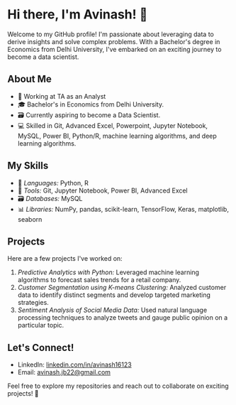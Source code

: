 
# Hi there, I'm Avinash! 👋

Welcome to my GitHub profile! I'm passionate about leveraging data to derive insights and solve complex problems. With a Bachelor's degree in Economics from Delhi University, I've embarked on an exciting journey to become a data scientist.

## About Me
- 💼 Working at TA as an Analyst
- 🎓 Bachelor's in Economics from Delhi University.
- 🗃 Currently aspiring to become a Data Scientist.
- 💻 Skilled in Git, Advanced Excel, Powerpoint, Jupyter Notebook, MySQL, Power BI, Python/R, machine learning algorithms, and deep learning algorithms.

## My Skills
- 💬 *Languages:* Python, R
- 🔧 *Tools:* Git, Jupyter Notebook, Power BI, Advanced Excel
- 🗃 *Databases:* MySQL
- 📊 *Libraries:* NumPy, pandas, scikit-learn, TensorFlow, Keras, matplotlib, seaborn

## Projects
Here are a few projects I've worked on:
1. *Predictive Analytics with Python:* Leveraged machine learning algorithms to forecast sales trends for a retail company.
2. *Customer Segmentation using K-means Clustering:* Analyzed customer data to identify distinct segments and develop targeted marketing strategies.
3. *Sentiment Analysis of Social Media Data:* Used natural language processing techniques to analyze tweets and gauge public opinion on a particular topic.

## Let's Connect!
- LinkedIn: [linkedin.com/in/avinash16123](https://www.linkedin.com/in/avinash16123)
- Email: [avinash.jb22@gmail.com](mailto:avinash.jb22@gmail.com)

Feel free to explore my repositories and reach out to collaborate on exciting projects! 🚀

<!---
AvinashKumar0112/AvinashKumar0112 is a ✨ special ✨ repository because its `README.md` (this file) appears on your GitHub profile.
You can click the Preview link to take a look at your changes.
--->
